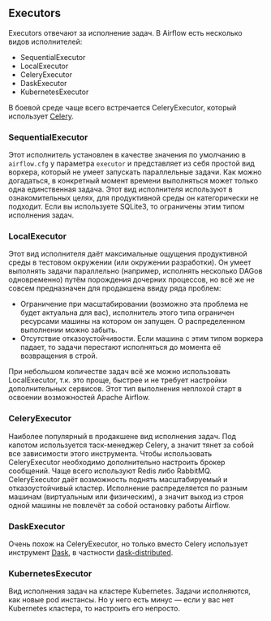 ## Executors
Executors отвечают за исполнение задач. В Airflow есть несколько видов исполнителей:

* SequentialExecutor
* LocalExecutor
* CeleryExecutor
* DaskExecutor
* KubernetesExecutor

В боевой среде чаще всего встречается CeleryExecutor, который использует <a href="https://khashtamov.com/ru/celery-best-practices/">Celery</a>.

### SequentialExecutor
Этот исполнитель установлен в качестве значения по умолчанию в `airflow.cfg` у параметра `executor` и представляет из себя простой вид воркера, который не умеет запускать параллельные задачи. Как можно догадаться, в конкретный момент времени выполняться может только одна единственная задача. Этот вид исполнителя используют в ознакомительных целях, для продуктивной среды он категорически не подходит.
Если вы используете SQLite3, то ограничены этим типом исполнения задач.

### LocalExecutor
Этот вид исполнителя даёт максимальные ощущения продуктивной среды в тестовом окружении (или окружении разработки). Он умеет выполнять задачи параллельно (например, исполнять несколько DAGов одновременно) путём порождения дочерних процессов, но всё же не совсем предназначен для продакшена ввиду ряда проблем:
* Ограничение при масштабировании (возможно эта проблема не будет актуальна для вас), исполнитель этого типа ограничен ресурсами машины на котором он запущен. О распределенном выполнении можно забыть.
* Отсутствие отказоустойчивости. Если машина с этим типом воркера падает, то задачи перестают исполняться до момента её возвращения в строй.

При небольшом количестве задач всё же можно использовать LocalExecutor, т.к. это проще, быстрее и не требует настройки дополнительных сервисов. Этот тип выполнения неплохой старт в освоении возможностей Apache Airflow.

### CeleryExecutor
Наиболее популярный в продакшене вид исполнения задач. Под капотом используется таск-менеджер Celery, а значит тянет за собой все зависимости этого инструмента. Чтобы использовать CeleryExecutor необходимо дополнительно настроить брокер сообщений. Чаще всего используют Redis либо RabbitMQ. CeleryExecutor даёт возможность поднять масштабируемый и отказоустойчивый кластер. Исполнение распределяется по разным машинам (виртуальным или физическим), а значит выход из строя одной машины не повлечёт за собой остановку работы Airflow.

### DaskExecutor
Очень похож на CeleryExecutor, но только вместо Celery использует инструмент <a href="https://www.dask.org/">Dask</a>, в частности <a href="https://distributed.dask.org/en/latest/">dask-distributed</a>.

### KubernetesExecutor
Вид исполнения задач на кластере Kubernetes. Задачи исполняются, как новые pod инстансы. Но у него есть минус — если у вас нет Kubernetes кластера, то настроить его непросто.

